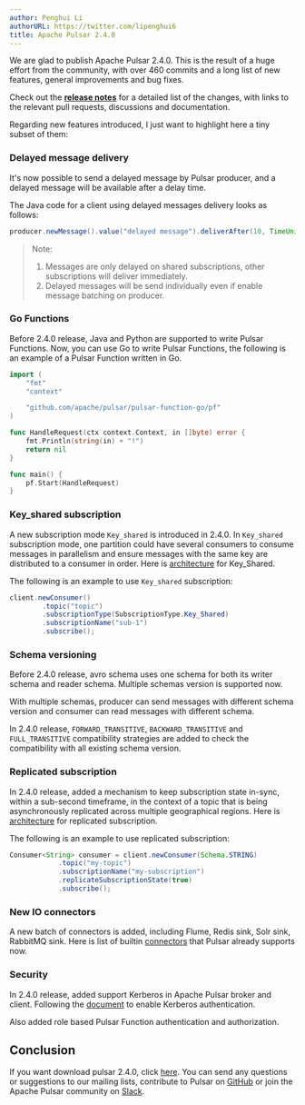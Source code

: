 ```yaml
---
author: Penghui Li
authorURL: https://twitter.com/lipenghui6
title: Apache Pulsar 2.4.0
---
```


We are glad to publish Apache Pulsar 2.4.0. This is the result of a huge 
effort from the community, with over 460 commits and a long list of new features, 
general improvements and bug fixes.

Check out the <b>[release notes](/release-notes/#2.4.0)</b> for a detailed list of 
the changes, with links to the relevant pull requests, discussions and documentation.

Regarding new features introduced, I just want to highlight here a tiny subset of them:

<!--truncate-->

### Delayed message delivery

It's now possible to send a delayed message by Pulsar producer, and a delayed message will be
available after a delay time.

The Java code for a client using delayed messages delivery looks as follows:

```java
producer.newMessage().value("delayed message").deliverAfter(10, TimeUnit.SECONDS).send()
```

> Note:
>
> 1. Messages are only delayed on shared subscriptions, other subscriptions will deliver immediately.
> 2. Delayed messages will be send individually even if enable message batching on producer.

### Go Functions

Before 2.4.0 release, Java and Python are supported to write Pulsar Functions. Now, you can 
use Go to write Pulsar Functions, the following is an example of 
a Pulsar Function written in Go.

```go
import (
    "fmt"
    "context"

    "github.com/apache/pulsar/pulsar-function-go/pf"
)

func HandleRequest(ctx context.Context, in []byte) error {
    fmt.Println(string(in) + "!")
    return nil
}

func main() {
    pf.Start(HandleRequest)
}
```

### Key_shared subscription

A new subscription mode `Key_shared` is introduced in 2.4.0. In `Key_shared` subscription mode, 
one partition could have several consumers to consume messages in parallelism and ensure messages 
with the same key are distributed to a consumer in order. 
Here is [architecture](http://pulsar.apache.org/docs/en/concepts-messaging/#key_shared) 
for Key_Shared.

The following is an example to use `Key_shared` subscription:

```java
client.newConsumer()
        .topic("topic")
        .subscriptionType(SubscriptionType.Key_Shared)
        .subscriptionName("sub-1")
        .subscribe();
```

### Schema versioning

Before 2.4.0 release, avro schema uses one schema for both its writer schema and reader schema. 
Multiple schemas version is supported now.

With multiple schemas, producer can send messages with different schema version and consumer 
can read messages with different schema.

In 2.4.0 release, `FORWARD_TRANSITIVE`, `BACKWARD_TRANSITIVE` and `FULL_TRANSITIVE` compatibility 
strategies are added to check the compatibility with all existing schema version.

### Replicated subscription

In 2.4.0 release, added a mechanism to keep subscription state in-sync, within a sub-second timeframe, 
in the context of a topic that is being asynchronously replicated across multiple geographical 
regions. Here is [architecture](https://github.com/apache/pulsar/wiki/PIP-33%3A-Replicated-subscriptions) 
for replicated subscription.

The following is an example to use replicated subscription:

```java
Consumer<String> consumer = client.newConsumer(Schema.STRING)
            .topic("my-topic")
            .subscriptionName("my-subscription")
            .replicateSubscriptionState(true)
            .subscribe();
```

### New IO connectors

A new batch of connectors is added, including Flume, Redis sink, Solr sink, RabbitMQ sink. 
Here is list of builtin [connectors](http://pulsar.apache.org/docs/en/io-connectors/) 
that Pulsar already supports now.

### Security

In 2.4.0 release, added support Kerberos in Apache Pulsar broker and client. 
Following the [document](http://pulsar.apache.org/docs/en/security-kerberos/) to enable Kerberos authentication.

Also added role based Pulsar Function authentication and authorization.

## Conclusion

If you want download pulsar 2.4.0, click [here](/download). You can send any questions or suggestions 
to our mailing lists, contribute to Pulsar on [GitHub](https://github.com/apache/pulsar) or join 
the Apache Pulsar community on [Slack](https://apache-pulsar.herokuapp.com/).